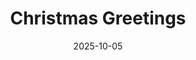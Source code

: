 ---
title: Christmas Greetings
date: 2025-10-05
publish_on: "2025-10-05"
summary: A retro-inspired Christmas greeting sign styled like a vintage holiday card, featuring a cozy mid-century winter scene and festive hand-lettered message for classic nostalgic charm.
tags: [Holiday, Signage]
photos: ["/assets/img/christmas-greetings-1.png"]
category: Holiday
detail: >
  Any longer notes you want to show on the item page only. Materials, print
  settings, quirks, assembly notes—whatever helps.
square_url: https://dcv-designs.square.site/your-item-url
makerworld_url: 
---